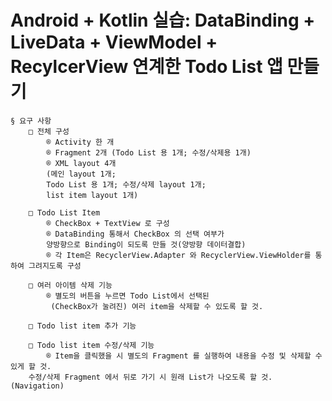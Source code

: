 # Android + Kotlin 실습: DataBinding + LiveData + ViewModel + RecylcerView 연계한 Todo List 앱 만들기

	§ 요구 사항
		□ 전체 구성
			® Activity 한 개 
			® Fragment 2개 (Todo List 용 1개; 수정/삭제용 1개)
			® XML layout 4개 
			(메인 layout 1개; 
			Todo List 용 1개; 수정/삭제 layout 1개; 
			list item layout 1개)
		
		□ Todo List Item
			® CheckBox + TextView 로 구성
			® DataBinding 통해서 CheckBox 의 선택 여부가 
			양방향으로 Binding이 되도록 만들 것(양방향 데이터결합)
			® 각 Item은 RecyclerView.Adapter 와 RecyclerView.ViewHolder를 통하여 그려지도록 구성
			
		□ 여러 아이템 삭제 기능
			® 별도의 버튼을 누르면 Todo List에서 선택된
			 (CheckBox가 눌려진) 여러 item을 삭제할 수 있도록 할 것.
			
		□ Todo list item 추가 기능
		
		□ Todo list item 수정/삭제 기능
			® Item을 클릭했을 시 별도의 Fragment 를 실행하여 내용을 수정 및 삭제할 수 있게 할 것.
        수정/삭제 Fragment 에서 뒤로 가기 시 원래 List가 나오도록 할 것.(Navigation)
